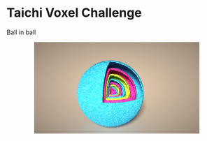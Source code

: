 # <a name="title">Taichi Voxel Challenge</a>

Ball in ball

<p align="center">
<img src="demo.jpg" width="75%"></img>
</p>
